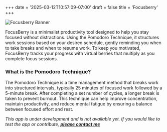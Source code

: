 +++
date = '2025-03-12T10:57:09-07:00'
draft = false
title = 'Focusberry'
+++

![Focusberry Banner](../focusberry-title.png)

FocusBerry is a minimalist productivity tool designed to help you stay focused without distractions. Using the Pomodoro Technique, it structures work sessions based on your desired schedule, gently reminding you when to take breaks and when to resume work. To keep you motivated, FocusBerry tracks your progress with virtual berries that multiply as you complete focus sessions.


### What is the Pomodoro Technique?
The Pomodoro Technique is a time management method that breaks work into structured intervals, typically 25 minutes of focused work followed by a 5-minute break. After completing a set number of cycles, a longer break is taken to prevent burnout. This technique can help improve concentration, maintain productivity, and reduce mental fatigue by ensuring a balance between focused effort and rest.

*This app is under development and is not available yet. If you would like to test the app or contribute, [**please contact me**](mailto:immaculate-lift-studio@outlook.com)*
